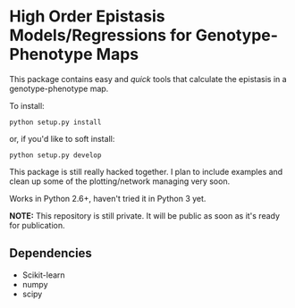 # High Order Epistasis Models/Regressions for Genotype-Phenotype Maps

This package contains easy and *quick* tools that calculate the epistasis in a genotype-phenotype map. 

To install:

```python setup.py install```

or, if you'd like to soft install:

```python setup.py develop```

This package is still really hacked together. I plan to include examples and clean up some of the plotting/network managing very soon. 

Works in Python 2.6+, haven't tried it in Python 3 yet. 

**NOTE:** This repository is still private. It will be public as soon as it's ready for publication. 

## Dependencies

* Scikit-learn
* numpy
* scipy